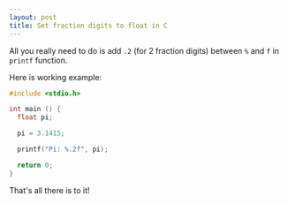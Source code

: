 ```yaml
---
layout: post
title: Set fraction digits to float in C
---
```


All you really need to do is add `.2` (for 2 fraction digits) between `%` and `f` in `printf` function.

Here is working example:

```c
#include <stdio.h>

int main () {
  float pi;

  pi = 3.1415;

  printf("Pi: %.2f", pi);

  return 0;
}
```

That's all there is to it!

